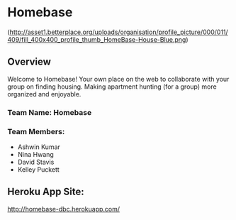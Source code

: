
# Homebase

(http://asset1.betterplace.org/uploads/organisation/profile_picture/000/011/409/fill_400x400_profile_thumb_HomeBase-House-Blue.png)

## Overview

Welcome to Homebase! Your own place on the web to collaborate with your group on finding housing. Making apartment hunting (for a group) more organized and enjoyable.

### Team Name: Homebase
### Team Members:
* Ashwin Kumar
* Nina Hwang
* David Stavis
* Kelley Puckett

## Heroku App Site:
<http://homebase-dbc.herokuapp.com/>
